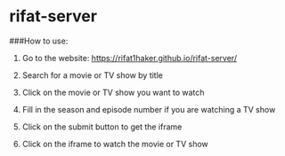 # rifat-server

###How to use:

1. Go to the website: https://rifat1haker.github.io/rifat-server/

2. Search for a movie or TV show by title

3. Click on the movie or TV show you want to watch

4. Fill in the season and episode number if you are watching a TV show

5. Click on the submit button to get the iframe

6. Click on the iframe to watch the movie or TV show
